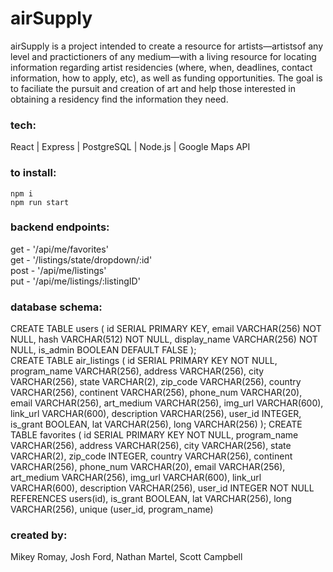 # airSupply

airSupply is a project intended to create a resource for artists—artistsof any level and practictioners of any medium—with a living resource for locating information regarding artist residencies (where, when, deadlines, contact information, how to apply, etc), as well as funding opportunities. The goal is to faciliate the pursuit and creation of art and help those interested in obtaining a residency find the information they need.

### tech:
React | Express | PostgreSQL | Node.js | Google Maps API


### to install:
```npm i```  
```npm run start```

### backend endpoints:
get - '/api/me/favorites'  
get - '/listings/state/dropdown/:id'  
post - '/api/me/listings'  
put - '/api/me/listings/:listingID'  

### database schema:  
  
CREATE TABLE users (
                    id SERIAL PRIMARY KEY,
                    email VARCHAR(256) NOT NULL,
                    hash VARCHAR(512) NOT NULL,
                    display_name VARCHAR(256) NOT NULL,
                    is_admin BOOLEAN DEFAULT FALSE
                );           
CREATE TABLE air_listings (
                    id SERIAL PRIMARY KEY NOT NULL,
                    program_name VARCHAR(256),
                    address VARCHAR(256),
                    city VARCHAR(256),
                    state VARCHAR(2),
                    zip_code VARCHAR(256),
                    country VARCHAR(256),
                    continent VARCHAR(256),
                    phone_num VARCHAR(20), 
                    email VARCHAR(256),
                    art_medium VARCHAR(256),
                    img_url VARCHAR(600),
                    link_url VARCHAR(600),
                    description VARCHAR(256),
                    user_id INTEGER,
                    is_grant BOOLEAN,
                    lat VARCHAR(256),
                    long VARCHAR(256)
            );
CREATE TABLE favorites (
                    id SERIAL PRIMARY KEY NOT NULL,
                    program_name VARCHAR(256),
                    address VARCHAR(256),
                    city VARCHAR(256),
                    state VARCHAR(2),
                    zip_code INTEGER,
                    country VARCHAR(256),
                    continent VARCHAR(256),
                    phone_num VARCHAR(20), 
                    email VARCHAR(256),
                    art_medium VARCHAR(256),
                    img_url VARCHAR(600),
                    link_url VARCHAR(600),
                    description VARCHAR(256),
                    user_id INTEGER NOT NULL REFERENCES users(id),
                    is_grant BOOLEAN,
                    lat VARCHAR(256),
                    long VARCHAR(256),
                    unique (user_id, program_name)

### created by:
Mikey Romay, Josh Ford, Nathan Martel, Scott Campbell
